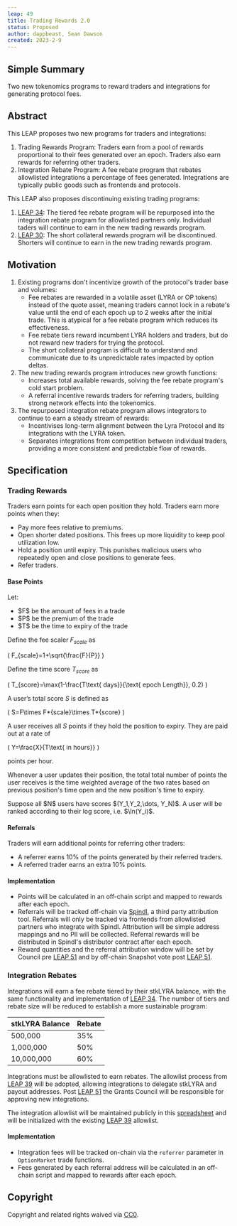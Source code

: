 ```yaml
---
leap: 49
title: Trading Rewards 2.0
status: Proposed
author: dappbeast, Sean Dawson
created: 2023-2-9
---
```


## Simple Summary

Two new tokenomics programs to reward traders and integrations for generating protocol fees.

## Abstract

This LEAP proposes two new programs for traders and integrations:

1. Trading Rewards Program: Traders earn from a pool of rewards proportional to their fees generated over an epoch. Traders also earn rewards for referring other traders.
2. Integration Rebate Program: A fee rebate program that rebates allowlisted integrations a percentage of fees generated. Integrations are typically public goods such as frontends and protocols.

This LEAP also proposes discontinuing existing trading programs:

1. [LEAP 34](https://leaps.lyra.finance/leaps/leap-34/): The tiered fee rebate program will be repurposed into the integration rebate program for allowlisted partners only. Individual taders will continue to earn in the new trading rewards program.
2. [LEAP 30](https://leaps.lyra.finance/leaps/leap-30): The short collateral rewards program will be discontinued. Shorters will continue to earn in the new trading rewards program.

## Motivation

1. Existing programs don't incentivize growth of the protocol's trader base and volumes:
   - Fee rebates are rewarded in a volatile asset (LYRA or OP tokens) instead of the quote asset, meaning traders cannot lock in a rebate's value until the end of each epoch up to 2 weeks after the initial trade. This is atypical for a fee rebate program which reduces its effectiveness.
   - Fee rebate tiers reward incumbent LYRA holders and traders, but do not reward new traders for trying the protocol.
   - The short collateral program is difficult to understand and communicate due to its unpredictable rates impacted by option deltas.
2. The new trading rewards program introduces new growth functions:
   - Increases total available rewards, solving the fee rebate program's cold start problem.
   - A referral incentive rewards traders for referring traders, building strong network effects into the tokenomics.
3. The repurposed integration rebate program allows integrators to continue to earn a steady stream of rewards:
   - Incentivises long-term alignment between the Lyra Protocol and its integrations with the LYRA token.
   - Separates integrations from competition between individual traders, providing a more consistent and predictable flow of rewards.

## Specification

### Trading Rewards

Traders earn points for each open position they hold. Traders earn more points when they:

- Pay more fees relative to premiums.
- Open shorter dated positions. This frees up more liquidity to keep pool utilization low.
- Hold a position until expiry. This punishes malicious users who repeatedly open and close positions to generate fees.
- Refer traders.

#### Base Points

Let:

- \$F\$ be the amount of fees in a trade
- \$P\$ be the premium of the trade
- \$T\$ be the time to expiry of the trade

Define the fee scaler $F_{scale}$ as

\( F\_{scale}=1+\sqrt{\frac{F}{P}} \)

Define the time score $T_{score}$ as

\( T\_{score}=\max(1-\frac{T\text{ days}}{\text{ epoch Length}}, 0.2) \)

A user’s total score $S$ is defined as

\( S=F\times F*{scale}\times T*{score} \)

A user receives all $S$ points if they hold the position to expiry. They are paid out at a rate of

\( Y=\frac{X}{T\text{ in hours}} \)

points per hour.

Whenever a user updates their position, the total total number of points the user receives is the time weighted average of the two rates based on previous position's time open and the new position's time to expiry.

Suppose all \$N\$ users have scores \$(Y_1,Y_2,\dots, Y_N)\$. A user will be ranked according to their log score, i.e. \$\ln(Y_i)\$.

#### Referrals

Traders will earn additional points for referring other traders:

- A referrer earns 10% of the points generated by their referred traders.
- A referred trader earns an extra 10% points.

#### Implementation

- Points will be calculated in an off-chain script and mapped to rewards after each epoch.
- Referrals will be tracked off-chain via [Spindl](https://www.spindl.xyz/), a third party attribution tool. Referrals will only be tracked via frontends from allowlisted partners who integrate with Spindl. Attribution will be simple address mappings and no PII will be collected. Referral rewards will be distributed in Spindl's distributor contract after each epoch.
- Reward quantities and the referral attribution window will be set by Council pre [LEAP 51](https://leaps.lyra.finance/leaps/leap-51/) and by off-chain Snapshot vote post [LEAP 51](https://leaps.lyra.finance/leaps/leap-51/).

### Integration Rebates

Integrations will earn a fee rebate tiered by their stkLYRA balance, with the same functionality and implementation of [LEAP 34](https://leaps.lyra.finance/leaps/leap-34/). The number of tiers and rebate size will be reduced to establish a more sustainable program:

| stkLYRA Balance | Rebate |
| --------------- | ------ |
| 500,000         | 35%    |
| 1,000,000       | 50%    |
| 10,000,000      | 60%    |

Integrations must be allowlisted to earn rebates. The allowlist process from [LEAP 39](https://leaps.lyra.finance/leaps/leap-39) will be adopted, allowing integrations to delegate stkLYRA and payout addresses. Post [LEAP 51](https://leaps.lyra.finance/leaps/leap-51/) the Grants Council will be responsible for approving new integrations.

The integration allowlist will be maintained publicly in this [spreadsheet](https://docs.google.com/spreadsheets/d/1lerDJEghSfdutnvqzyLmY2QrLN7T2lBa2sj-eY2DDnE/edit#gid=0) and will be initialized with the existing [LEAP 39](https://leaps.lyra.finance/leaps/leap-39) allowlist.

#### Implementation

- Integration fees will be tracked on-chain via the `referrer` parameter in `OptionMarket` trade functions.
- Fees generated by each referral address will be calculated in an off-chain script and mapped to rewards after each epoch.

## Copyright

Copyright and related rights waived via [CC0](https://creativecommons.org/publicdomain/zero/1.0/).
